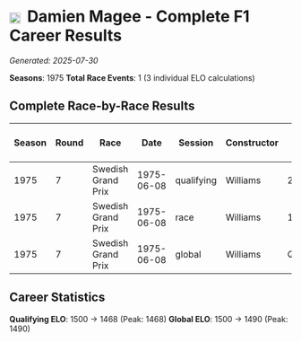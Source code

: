 # <img src="https://upload.wikimedia.org/wikipedia/commons/thumb/8/83/Flag_of_the_United_Kingdom_%283-5%29.svg/512px-Flag_of_the_United_Kingdom_%283-5%29.svg.png?20250726143817" alt="United Kingdom" width="20" height="auto" style="vertical-align: middle; margin-right: 5px;" onerror="this.outerHTML='🇬🇧'; this.style.marginRight='5px';"/> Damien Magee - Complete F1 Career Results

*Generated: 2025-07-30*

**Seasons**: 1975
**Total Race Events**: 1 (3 individual ELO calculations)

## Complete Race-by-Race Results

| Season | Round | Race | Date | Session | Constructor | Position | Starting ELO | ELO Change | Final ELO | Teammate | Teammate Position | Teammate Starting ELO | Teammate ELO Change | Teammate Final ELO |
|--------|-------|------|------|---------|-------------|----------|--------------|------------|-----------|----------|-------------------|----------------------|---------------------|-------------------|
| 1975 | 7 | Swedish Grand Prix | 1975-06-08 | qualifying | Williams | 22 | 1500 | -32 | 1468 | Ian Scheckter | 20 | N/A | N/A | N/A |
| 1975 | 7 | Swedish Grand Prix | 1975-06-08 | race | Williams | 14 | 1500 | N/A | 1500 | Ian Scheckter | DNF | N/A | N/A | N/A |
| 1975 | 7 | Swedish Grand Prix | 1975-06-08 | global | Williams | Q:22/R:14 | 1500 | -10 | 1490 | Ian Scheckter | Q:20/R:DNF | N/A | N/A | N/A |

## Career Statistics

**Qualifying ELO**: 1500 → 1468 (Peak: 1468)
**Global ELO**: 1500 → 1490 (Peak: 1490)

